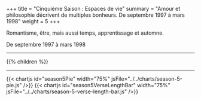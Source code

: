+++
title = "Cinquième Saison : Espaces de vie"
summary = "Amour et philosophie décrivent de multiples bonheurs. De septembre 1997 à mars 1998"
weight = 5
+++

Romantisme, être, mais aussi temps, apprentissage et automne.

De septembre 1997 à mars 1998

---
{{% children  %}}

---
{{< chartjs id="season5Pie" width="75%" jsFile="../../charts/season-5-pie.js" />}}
{{< chartjs id="season5VerseLengthBar" width="75%" jsFile="../../charts/season-5-verse-length-bar.js" />}}
